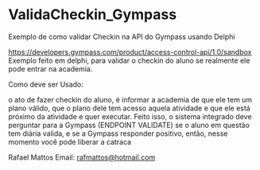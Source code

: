 # ValidaCheckin_Gympass
Exemplo de como validar Checkin na API do Gympass usando Delphi


https://developers.gympass.com/product/access-control-api/1.0/sandbox
Exemplo feito em delphi, para validar o checkin do aluno se realmente ele pode entrar na academia.



Como deve ser Usado:

o ato de fazer checkin do aluno, é informar a academia de que ele tem um plano válido, que o plano dele tem acesso aquela atividade e que ele está próximo da atividade e quer executar. Feito isso, o sistema integrado deve perguntar para a Gympass (ENDPOINT VALIDATE) se o aluno em questão tem diária valida, e se a Gympass responder positivo, então, nesse momento você pode liberar a catraca




Rafael Mattos
Email: rafmattos@hotmail.com
